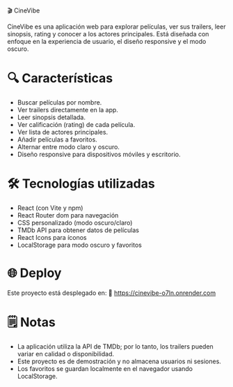 🎬 CineVibe

CineVibe es una aplicación web para explorar películas, ver sus trailers, leer sinopsis, rating y conocer a los actores principales. Está diseñada con enfoque en la experiencia de usuario, el diseño responsive y el modo oscuro.


# 🔍 Características

- Buscar películas por nombre.
- Ver trailers directamente en la app.
- Leer sinopsis detallada.
- Ver calificación (rating) de cada película.
- Ver lista de actores principales.
- Añadir películas a favoritos.
- Alternar entre modo claro y oscuro.
- Diseño responsive para dispositivos móviles y escritorio.


# 🛠️ Tecnologías utilizadas

- React (con Vite y npm)
- React Router dom para navegación
- CSS personalizado (modo oscuro/claro)
- TMDb API para obtener datos de películas
- React Icons para íconos
- LocalStorage para modo oscuro y favoritos


# 🌐 Deploy

Este proyecto está desplegado en:
🔗 https://cinevibe-o7ln.onrender.com


# 🗒️ Notas

- La aplicación utiliza la API de TMDb; por lo tanto, los trailers pueden variar en calidad o disponibilidad.
- Este proyecto es de demostración y no almacena usuarios ni sesiones.
- Los favoritos se guardan localmente en el navegador usando LocalStorage.